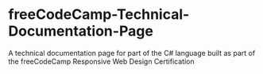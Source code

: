 # freeCodeCamp-Technical-Documentation-Page
A technical documentation page for part of the C# language built as part of the freeCodeCamp Responsive Web Design Certification
